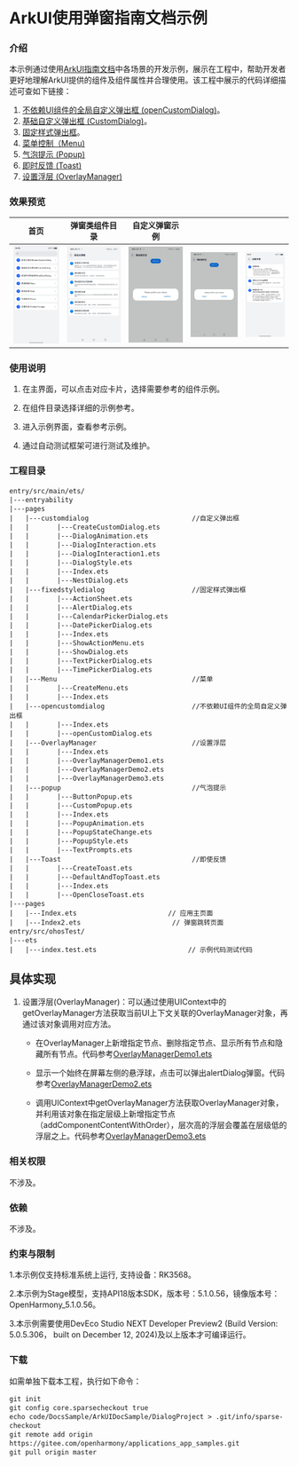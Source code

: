 # ArkUI使用弹窗指南文档示例

### 介绍

本示例通过使用[ArkUI指南文档](https://gitee.com/openharmony/docs/tree/master/zh-cn/application-dev/ui)中各场景的开发示例，展示在工程中，帮助开发者更好地理解ArkUI提供的组件及组件属性并合理使用。该工程中展示的代码详细描述可查如下链接：

1. [不依赖UI组件的全局自定义弹出框 (openCustomDialog)](https://gitcode.com/openharmony/docs/blob/OpenHarmony-5.0.1-Release/zh-cn/application-dev/ui/arkts-uicontext-custom-dialog.md)。
2. [基础自定义弹出框 (CustomDialog)](https://gitcode.com/openharmony/docs/blob/OpenHarmony-5.0.1-Release/zh-cn/application-dev/ui/arkts-common-components-custom-dialog.md)。
3. [固定样式弹出框](https://gitcode.com/openharmony/docs/blob/OpenHarmony-5.0.1-Release/zh-cn/application-dev/ui/arkts-fixes-style-dialog.md)。
4. [菜单控制（Menu)](https://gitcode.com/openharmony/docs/blob/OpenHarmony-5.0.1-Release/zh-cn/application-dev/ui/arkts-popup-and-menu-components-menu.md)
5. [气泡提示 (Popup)](https://gitcode.com/openharmony/docs/blob/OpenHarmony-5.0.1-Release/zh-cn/application-dev/ui/arkts-popup-and-menu-components-popup.md)
6. [即时反馈 (Toast)](https://gitcode.com/openharmony/docs/blob/OpenHarmony-5.0.1-Release/zh-cn/application-dev/ui/arkts-create-toast.md)
7. [设置浮层 (OverlayManager)](https://gitcode.com/openharmony/docs/blob/master/zh-cn/application-dev/ui/arkts-create-overlaymanager.md)
### 效果预览

| 首页                                | 弹窗类组件目录                        | 自定义弹窗示例                       |                                    |                                    |
|------------------------------------|------------------------------------|------------------------------------|------------------------------------|------------------------------------|
| ![](screenshots/device/image1.png) | ![](screenshots/device/image2.png) | ![](screenshots/device/image3.png) | ![](screenshots/device/image3.png) | ![](screenshots/device/overlaymanager.png) |

### 使用说明

1. 在主界面，可以点击对应卡片，选择需要参考的组件示例。

2. 在组件目录选择详细的示例参考。

3. 进入示例界面，查看参考示例。

4. 通过自动测试框架可进行测试及维护。

### 工程目录
```
entry/src/main/ets/
|---entryability
|---pages
|   |---customdialog                          //自定义弹出框     
|   |       |---CreateCustomDialog.ets
|   |       |---DialogAnimation.ets
|   |       |---DialogInteraction.ets
|   |       |---DialogInteraction1.ets
|   |       |---DialogStyle.ets
|   |       |---Index.ets
|   |       |---NestDialog.ets
|   |---fixedstyledialog                      //固定样式弹出框
|   |       |---ActionSheet.ets
|   |       |---AlertDialog.ets
|   |       |---CalendarPickerDialog.ets
|   |       |---DatePickerDialog.ets
|   |       |---Index.ets
|   |       |---ShowActionMenu.ets
|   |       |---ShowDialog.ets
|   |       |---TextPickerDialog.ets
|   |       |---TimePickerDialog.ets
|   |---Menu                                  //菜单
|   |       |---CreateMenu.ets
|   |       |---Index.ets
|   |---opencustomdialog                      //不依赖UI组件的全局自定义弹出框
|   |       |---Index.ets
|   |       |---openCustomDialog.ets
|   |---OverlayManager                        //设置浮层
|   |       |---Index.ets
|   |       |---OverlayManagerDemo1.ets
|   |       |---OverlayManagerDemo2.ets
|   |       |---OverlayManagerDemo3.ets
|   |---popup                                 //气泡提示
|   |       |---ButtonPopup.ets
|   |       |---CustomPopup.ets
|   |       |---Index.ets
|   |       |---PopupAnimation.ets
|   |       |---PopupStateChange.ets
|   |       |---PopupStyle.ets
|   |       |---TextPrompts.ets
|   |---Toast                                 //即使反馈
|   |       |---CreateToast.ets
|   |       |---DefaultAndTopToast.ets
|   |       |---Index.ets
|   |       |---OpenCloseToast.ets                           
|---pages
|   |---Index.ets                       // 应用主页面
|   |---Index2.ets                       // 弹窗跳转页面
entry/src/ohosTest/
|---ets
|   |---index.test.ets                       // 示例代码测试代码
```
## 具体实现

1. 设置浮层(OverlayManager)：可以通过使用UIContext中的getOverlayManager方法获取当前UI上下文关联的OverlayManager对象，再通过该对象调用对应方法。

    * 在OverlayManager上新增指定节点、删除指定节点、显示所有节点和隐藏所有节点。代码参考[OverlayManagerDemo1.ets](https://gitcode.com/openharmony/applications_app_samples/tree/master/code/DocsSample/ArkUISample/DialogProject/entry/src/main/ets/pages/OverlayManager/OverlayManagerDemo1.ets)

    * 显示一个始终在屏幕左侧的悬浮球，点击可以弹出alertDialog弹窗。代码参考[OverlayManagerDemo2.ets](https://gitcode.com/openharmony/applications_app_samples/tree/master/code/DocsSample/ArkUISample/DialogProject/entry/src/main/ets/pages/OverlayManager/OverlayManagerDemo2.ets)

    * 调用UIContext中getOverlayManager方法获取OverlayManager对象，并利用该对象在指定层级上新增指定节点（addComponentContentWithOrder），层次高的浮层会覆盖在层级低的浮层之上。代码参考[OverlayManagerDemo3.ets](https://gitcode.com/openharmony/applications_app_samples/tree/master/code/DocsSample/ArkUISample/DialogProject/entry/src/main/ets/pages/OverlayManager/OverlayManagerDemo3.ets)

### 相关权限

不涉及。

### 依赖

不涉及。

### 约束与限制

1.本示例仅支持标准系统上运行, 支持设备：RK3568。

2.本示例为Stage模型，支持API18版本SDK，版本号：5.1.0.56，镜像版本号：OpenHarmony_5.1.0.56。

3.本示例需要使用DevEco Studio NEXT Developer Preview2 (Build Version: 5.0.5.306， built on December 12, 2024)及以上版本才可编译运行。

### 下载

如需单独下载本工程，执行如下命令：

````
git init
git config core.sparsecheckout true
echo code/DocsSample/ArkUIDocSample/DialogProject > .git/info/sparse-checkout
git remote add origin https://gitee.com/openharmony/applications_app_samples.git
git pull origin master
````